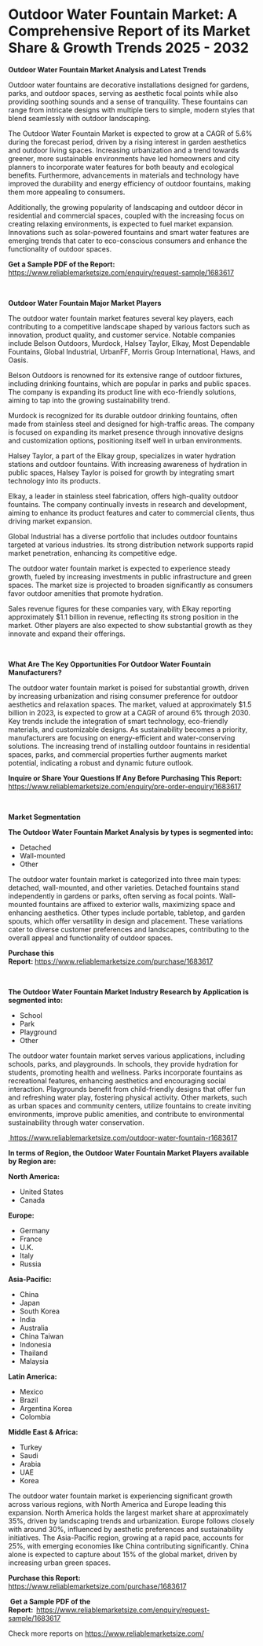 <p><h1>Outdoor Water Fountain Market: A Comprehensive Report of its Market Share & Growth Trends 2025 - 2032</h1></p><p><strong>Outdoor Water Fountain Market Analysis and Latest Trends</strong></p>
<p><p>Outdoor water fountains are decorative installations designed for gardens, parks, and outdoor spaces, serving as aesthetic focal points while also providing soothing sounds and a sense of tranquility. These fountains can range from intricate designs with multiple tiers to simple, modern styles that blend seamlessly with outdoor landscaping.</p><p>The Outdoor Water Fountain Market is expected to grow at a CAGR of 5.6% during the forecast period, driven by a rising interest in garden aesthetics and outdoor living spaces. Increasing urbanization and a trend towards greener, more sustainable environments have led homeowners and city planners to incorporate water features for both beauty and ecological benefits. Furthermore, advancements in materials and technology have improved the durability and energy efficiency of outdoor fountains, making them more appealing to consumers. </p><p>Additionally, the growing popularity of landscaping and outdoor décor in residential and commercial spaces, coupled with the increasing focus on creating relaxing environments, is expected to fuel market expansion. Innovations such as solar-powered fountains and smart water features are emerging trends that cater to eco-conscious consumers and enhance the functionality of outdoor spaces.</p></p>
<p><strong>Get a Sample PDF of the Report:&nbsp;</strong> <a href="https://www.reliablemarketsize.com/enquiry/request-sample/1683617?utm_campaign=2461&utm_medium=2&utm_source=Github&utm_content=ia&utm_term=26032025&utm_id=outdoor-water-fountain">https://www.reliablemarketsize.com/enquiry/request-sample/1683617</a></p>
<p>&nbsp;</p>
<p><strong>Outdoor Water Fountain Major Market Players</strong></p>
<p><p>The outdoor water fountain market features several key players, each contributing to a competitive landscape shaped by various factors such as innovation, product quality, and customer service. Notable companies include Belson Outdoors, Murdock, Halsey Taylor, Elkay, Most Dependable Fountains, Global Industrial, UrbanFF, Morris Group International, Haws, and Oasis.</p><p>Belson Outdoors is renowned for its extensive range of outdoor fixtures, including drinking fountains, which are popular in parks and public spaces. The company is expanding its product line with eco-friendly solutions, aiming to tap into the growing sustainability trend.</p><p>Murdock is recognized for its durable outdoor drinking fountains, often made from stainless steel and designed for high-traffic areas. The company is focused on expanding its market presence through innovative designs and customization options, positioning itself well in urban environments.</p><p>Halsey Taylor, a part of the Elkay group, specializes in water hydration stations and outdoor fountains. With increasing awareness of hydration in public spaces, Halsey Taylor is poised for growth by integrating smart technology into its products.</p><p>Elkay, a leader in stainless steel fabrication, offers high-quality outdoor fountains. The company continually invests in research and development, aiming to enhance its product features and cater to commercial clients, thus driving market expansion.</p><p>Global Industrial has a diverse portfolio that includes outdoor fountains targeted at various industries. Its strong distribution network supports rapid market penetration, enhancing its competitive edge.</p><p>The outdoor water fountain market is expected to experience steady growth, fueled by increasing investments in public infrastructure and green spaces. The market size is projected to broaden significantly as consumers favor outdoor amenities that promote hydration. </p><p>Sales revenue figures for these companies vary, with Elkay reporting approximately $1.1 billion in revenue, reflecting its strong position in the market. Other players are also expected to show substantial growth as they innovate and expand their offerings.</p></p>
<p>&nbsp;</p>
<p><strong>What Are The Key Opportunities For Outdoor Water Fountain Manufacturers?</strong></p>
<p><p>The outdoor water fountain market is poised for substantial growth, driven by increasing urbanization and rising consumer preference for outdoor aesthetics and relaxation spaces. The market, valued at approximately $1.5 billion in 2023, is expected to grow at a CAGR of around 6% through 2030. Key trends include the integration of smart technology, eco-friendly materials, and customizable designs. As sustainability becomes a priority, manufacturers are focusing on energy-efficient and water-conserving solutions. The increasing trend of installing outdoor fountains in residential spaces, parks, and commercial properties further augments market potential, indicating a robust and dynamic future outlook.</p></p>
<p><strong>Inquire or Share Your Questions If Any Before Purchasing This Report:</strong> <a href="https://www.reliablemarketsize.com/enquiry/pre-order-enquiry/1683617?utm_campaign=2461&utm_medium=2&utm_source=Github&utm_content=ia&utm_term=26032025&utm_id=outdoor-water-fountain">https://www.reliablemarketsize.com/enquiry/pre-order-enquiry/1683617</a></p>
<p>&nbsp;</p>
<p><strong>Market Segmentation</strong></p>
<p><strong>The Outdoor Water Fountain Market Analysis by types is segmented into:</strong></p>
<p><ul><li>Detached</li><li>Wall-mounted</li><li>Other</li></ul></p>
<p><p>The outdoor water fountain market is categorized into three main types: detached, wall-mounted, and other varieties. Detached fountains stand independently in gardens or parks, often serving as focal points. Wall-mounted fountains are affixed to exterior walls, maximizing space and enhancing aesthetics. Other types include portable, tabletop, and garden spouts, which offer versatility in design and placement. These variations cater to diverse customer preferences and landscapes, contributing to the overall appeal and functionality of outdoor spaces.</p></p>
<p><strong>Purchase this Report:&nbsp;</strong><a href="https://www.reliablemarketsize.com/purchase/1683617?utm_campaign=2461&utm_medium=2&utm_source=Github&utm_content=ia&utm_term=26032025&utm_id=outdoor-water-fountain">https://www.reliablemarketsize.com/purchase/1683617</a></p>
<p>&nbsp;</p>
<p><strong>The Outdoor Water Fountain Market Industry Research by Application is segmented into:</strong></p>
<p><ul><li>School</li><li>Park</li><li>Playground</li><li>Other</li></ul></p>
<p><p>The outdoor water fountain market serves various applications, including schools, parks, and playgrounds. In schools, they provide hydration for students, promoting health and wellness. Parks incorporate fountains as recreational features, enhancing aesthetics and encouraging social interaction. Playgrounds benefit from child-friendly designs that offer fun and refreshing water play, fostering physical activity. Other markets, such as urban spaces and community centers, utilize fountains to create inviting environments, improve public amenities, and contribute to environmental sustainability through water conservation.</p></p>
<p><a href="https://www.reliablemarketsize.com/outdoor-water-fountain-r1683617?utm_campaign=2461&utm_medium=2&utm_source=Github&utm_content=ia&utm_term=26032025&utm_id=outdoor-water-fountain">&nbsp;https://www.reliablemarketsize.com/outdoor-water-fountain-r1683617</a></p>
<p><strong>In terms of Region, the Outdoor Water Fountain Market Players available by Region are:</strong></p>
<p>
    <p> <strong> North America: </strong>
        <ul>
            <li>United States</li>
            <li>Canada</li>
        </ul>
        </p> 
    <p> <strong> Europe: </strong>
        <ul>
            <li>Germany</li>
            <li>France</li>
            <li>U.K.</li>
            <li>Italy</li>
            <li>Russia</li>
        </ul>
        </p> 
    <p> <strong> Asia-Pacific: </strong>
        <ul>
            <li>China</li>
            <li>Japan</li>
            <li>South Korea</li>
            <li>India</li>
            <li>Australia</li>
            <li>China Taiwan</li>
            <li>Indonesia</li>
            <li>Thailand</li>
            <li>Malaysia</li>
        </ul>
        </p> 
    <p> <strong> Latin America: </strong>
        <ul>
            <li>Mexico</li>
            <li>Brazil</li>
            <li>Argentina Korea</li>
            <li>Colombia</li>
        </ul>
        </p> 
    <p> <strong> Middle East & Africa: </strong>
        <ul>
            <li>Turkey</li>
            <li>Saudi</li>
            <li>Arabia</li>
            <li>UAE</li>
            <li>Korea</li>
        </ul>
    </p>
    </p>
<p><p>The outdoor water fountain market is experiencing significant growth across various regions, with North America and Europe leading this expansion. North America holds the largest market share at approximately 35%, driven by landscaping trends and urbanization. Europe follows closely with around 30%, influenced by aesthetic preferences and sustainability initiatives. The Asia-Pacific region, growing at a rapid pace, accounts for 25%, with emerging economies like China contributing significantly. China alone is expected to capture about 15% of the global market, driven by increasing urban green spaces.</p></p>
<p><strong>Purchase this Report: </strong><a href="https://www.reliablemarketsize.com/purchase/1683617?utm_campaign=2461&utm_medium=2&utm_source=Github&utm_content=ia&utm_term=26032025&utm_id=outdoor-water-fountain">https://www.reliablemarketsize.com/purchase/1683617</a></p>
<p>&nbsp;<strong>Get a Sample PDF of the Report:&nbsp;&nbsp;</strong><a href="https://www.reliablemarketsize.com/enquiry/request-sample/1683617?utm_campaign=2461&utm_medium=2&utm_source=Github&utm_content=ia&utm_term=26032025&utm_id=outdoor-water-fountain">https://www.reliablemarketsize.com/enquiry/request-sample/1683617</a></p>
<p><strong></strong></p>
<p>Check more reports on <a href="https://www.reliablemarketsize.com/?utm_campaign=2461&utm_medium=2&utm_source=Github&utm_content=ia&utm_term=26032025&utm_id=outdoor-water-fountain">https://www.reliablemarketsize.com/</a></p>